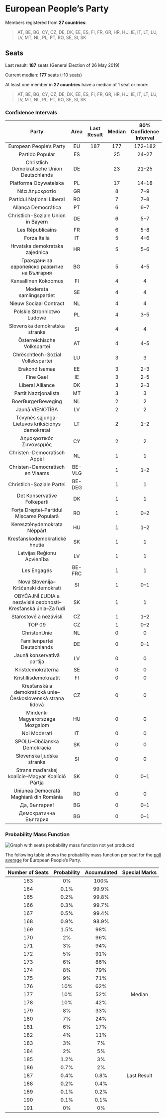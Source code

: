 # European People’s Party

Members registered from **27 countries**:

> AT, BE, BG, CY, CZ, DE, DK, EE, ES, FI, FR, GR, HR, HU, IE, IT, LT, LU, LV, MT, NL, PL, PT, RO, SE, SI, SK

## Seats

Last result: **187** seats (General Election of 26 May 2019)

Current median: **177** seats (-10 seats)

At least one member in **27 countries** have a median of 1 seat or more:

> AT, BE, BG, CY, CZ, DE, DK, EE, ES, FI, FR, GR, HR, HU, IE, IT, LT, LU, LV, MT, NL, PL, PT, RO, SE, SI, SK

### Confidence Intervals

| Party | Area | Last Result | Median | 80% Confidence Interval | 90% Confidence Interval | 95% Confidence Interval | 99% Confidence Interval |
|:-----:|:----:|:-----------:|:------:|:-----------------------:|:-----------------------:|:-----------------------:|:-----------------------:|
| European People’s Party | EU | 187 | 177 | 172–182 | 170–183 | 169–185 | 166–187 |
| Partido Popular | ES | | 25 | 24–27 | 23–28 | 23–28 | 22–30 |
| Christlich Demokratische Union Deutschlands | DE | | 23 | 21–25 | 21–27 | 21–27 | 20–27 |
| Platforma Obywatelska | PL | | 17 | 14–18 | 14–18 | 14–19 | 13–19 |
| Νέα Δημοκρατία | GR | | 8 | 7–9 | 7–9 | 7–9 | 6–10 |
| Partidul Național Liberal | RO | | 7 | 7–8 | 6–9 | 6–9 | 6–9 |
| Aliança Democrática | PT | | 6 | 6–7 | 6–7 | 5–7 | 5–8 |
| Christlich-Soziale Union in Bayern | DE | | 6 | 5–7 | 5–8 | 5–8 | 5–8 |
| Les Républicains | FR | | 6 | 5–8 | 5–8 | 4–8 | 0–9 |
| Forza Italia | IT | | 5 | 4–6 | 3–6 | 3–6 | 3–7 |
| Hrvatska demokratska zajednica | HR | | 5 | 5–6 | 5–6 | 5–6 | 4–6 |
| Граждани за европейско развитие на България | BG | | 5 | 4–5 | 4–6 | 4–6 | 4–6 |
| Kansallinen Kokoomus | FI | | 4 | 4 | 4–5 | 4–5 | 3–5 |
| Moderata samlingspartiet | SE | | 4 | 4 | 3–5 | 3–5 | 3–5 |
| Nieuw Sociaal Contract | NL | | 4 | 4 | 4 | 4 | 4–5 |
| Polskie Stronnictwo Ludowe | PL | | 4 | 3–5 | 3–5 | 3–5 | 3–6 |
| Slovenska demokratska stranka | SI | | 4 | 4 | 3–5 | 3–5 | 3–5 |
| Österreichische Volkspartei | AT | | 4 | 4–5 | 4–5 | 4–5 | 3–6 |
| Chrëschtlech-Sozial Vollekspartei | LU | | 3 | 3 | 3 | 3 | 3 |
| Erakond Isamaa | EE | | 3 | 2–3 | 2–3 | 2–3 | 2–3 |
| Fine Gael | IE | | 3 | 2–5 | 2–5 | 2–5 | 2–5 |
| Liberal Alliance | DK | | 3 | 2–3 | 2–3 | 2–3 | 2–3 |
| Partit Nazzjonalista | MT | | 3 | 3 | 3 | 2–3 | 2–3 |
| BoerBurgerBeweging | NL | | 2 | 2 | 1–2 | 1–2 | 1–2 |
| Jaunā VIENOTĪBA | LV | | 2 | 2 | 2 | 2 | 1–2 |
| Tėvynės sąjunga–Lietuvos krikščionys demokratai | LT | | 2 | 1–2 | 1–2 | 1–2 | 1–2 |
| Δημοκρατικός Συναγερμός | CY | | 2 | 2 | 1–2 | 1–2 | 1–2 |
| Christen-Democratisch Appèl | NL | | 1 | 1 | 1 | 1 | 1 |
| Christen-Democratisch en Vlaams | BE-VLG | | 1 | 1–2 | 1–2 | 1–2 | 1–2 |
| Christlich-Soziale Partei | BE-DEG | | 1 | 1 | 1 | 1 | 1 |
| Det Konservative Folkeparti | DK | | 1 | 1 | 1 | 1 | 0–1 |
| Forța Dreptei–Partidul Mișcarea Populară | RO | | 1 | 0–2 | 0–2 | 0–2 | 0–2 |
| Kereszténydemokrata Néppárt | HU | | 1 | 1–2 | 1–2 | 1–2 | 1–2 |
| Kresťanskodemokratické hnutie | SK | | 1 | 1 | 1–2 | 1–2 | 0–2 |
| Latvijas Reģionu Apvienība | LV | | 1 | 1 | 1 | 1 | 1 |
| Les Engagés | BE-FRC | | 1 | 1 | 1 | 0–1 | 0–1 |
| Nova Slovenija–Krščanski demokrati | SI | | 1 | 0–1 | 0–1 | 0–1 | 0–1 |
| OBYČAJNÍ ĽUDIA a nezávislé osobnosti–Kresťanská únia–Za ľudí | SK | | 1 | 1 | 0–1 | 0–1 | 0–2 |
| Starostové a nezávislí | CZ | | 1 | 1–2 | 1–2 | 1–2 | 0–2 |
| TOP 09 | CZ | | 1 | 0–2 | 0–2 | 0–2 | 0–2 |
| ChristenUnie | NL | | 0 | 0 | 0 | 0 | 0 |
| Familienpartei Deutschlands | DE | | 0 | 0–1 | 0–1 | 0–1 | 0–1 |
| Jaunā konservatīvā partija | LV | | 0 | 0 | 0 | 0 | 0 |
| Kristdemokraterna | SE | | 0 | 0 | 0–1 | 0–1 | 0–1 |
| Kristillisdemokraatit | FI | | 0 | 0 | 0–1 | 0–1 | 0–1 |
| Křesťanská a demokratická unie–Československá strana lidová | CZ | | 0 | 0 | 0 | 0 | 0 |
| Mindenki Magyarországa Mozgalom | HU | | 0 | 0 | 0 | 0 | 0 |
| Noi Moderati | IT | | 0 | 0 | 0 | 0 | 0 |
| SPOLU–Občianska Demokracia | SK | | 0 | 0 | 0 | 0 | 0 |
| Slovenska ljudska stranka | SI | | 0 | 0 | 0 | 0 | 0 |
| Strana maďarskej koalície–Magyar Koalíció Pártja | SK | | 0 | 0–1 | 0–1 | 0–1 | 0–1 |
| Uniunea Democrată Maghiară din România | RO | | 0 | 0 | 0–2 | 0–2 | 0–2 |
| Да, България! | BG | | 0 | 0–1 | 0–1 | 0–1 | 0–1 |
| Демократична България | BG | | 0 | 0–1 | 0–1 | 0–1 | 0–1 |

### Probability Mass Function

![Graph with seats probability mass function not yet produced](average-2024-01-31-seats-pmf-europeanpeople’sparty.png "Seats Probability Mass Function")

The following table shows the probability mass function per seat for the [poll average](average-2024-01-31.html) for European People’s Party.

| Number of Seats | Probability | Accumulated | Special Marks |
|:---------------:|:-----------:|:-----------:|:-------------:|
| 163 | 0% | 100% |  |
| 164 | 0.1% | 99.9% |  |
| 165 | 0.2% | 99.8% |  |
| 166 | 0.3% | 99.7% |  |
| 167 | 0.5% | 99.4% |  |
| 168 | 0.9% | 98.9% |  |
| 169 | 1.5% | 98% |  |
| 170 | 2% | 96% |  |
| 171 | 3% | 94% |  |
| 172 | 5% | 91% |  |
| 173 | 6% | 86% |  |
| 174 | 8% | 79% |  |
| 175 | 9% | 71% |  |
| 176 | 10% | 62% |  |
| 177 | 10% | 52% | Median |
| 178 | 10% | 42% |  |
| 179 | 8% | 33% |  |
| 180 | 7% | 24% |  |
| 181 | 6% | 17% |  |
| 182 | 4% | 11% |  |
| 183 | 3% | 7% |  |
| 184 | 2% | 5% |  |
| 185 | 1.2% | 3% |  |
| 186 | 0.7% | 2% |  |
| 187 | 0.4% | 0.8% | Last Result |
| 188 | 0.2% | 0.4% |  |
| 189 | 0.1% | 0.2% |  |
| 190 | 0.1% | 0.1% |  |
| 191 | 0% | 0% |  |


